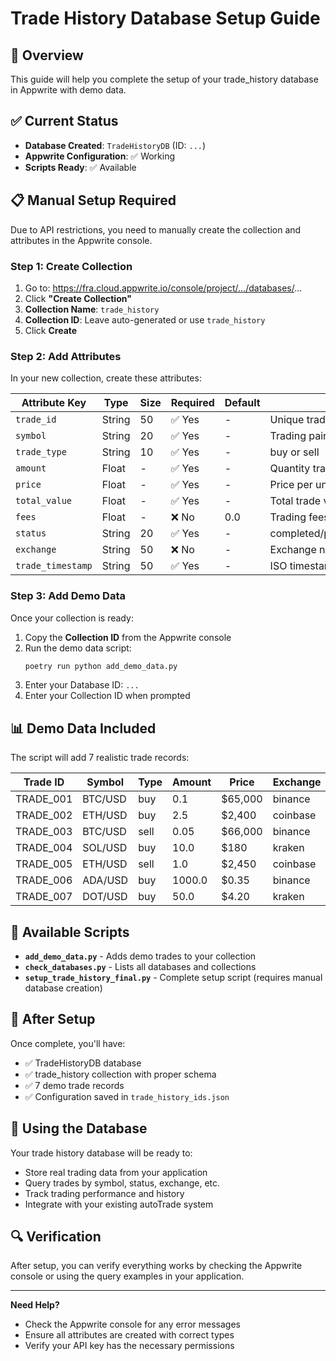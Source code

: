 # Trade History Database Setup Guide

## 🎯 Overview
This guide will help you complete the setup of your trade_history database in Appwrite with demo data.

## ✅ Current Status
- **Database Created**: `TradeHistoryDB` (ID: `...`)
- **Appwrite Configuration**: ✅ Working
- **Scripts Ready**: ✅ Available

## 📋 Manual Setup Required

Due to API restrictions, you need to manually create the collection and attributes in the Appwrite console.

### Step 1: Create Collection

1. Go to: https://fra.cloud.appwrite.io/console/project/.../databases/...
2. Click **"Create Collection"**
3. **Collection Name**: `trade_history`
4. **Collection ID**: Leave auto-generated or use `trade_history`
5. Click **Create**

### Step 2: Add Attributes

In your new collection, create these attributes:

| Attribute Key | Type | Size | Required | Default | Description |
|---------------|------|------|----------|---------|-------------|
| `trade_id` | String | 50 | ✅ Yes | - | Unique trade identifier |
| `symbol` | String | 20 | ✅ Yes | - | Trading pair (e.g., BTC/USD) |
| `trade_type` | String | 10 | ✅ Yes | - | buy or sell |
| `amount` | Float | - | ✅ Yes | - | Quantity traded |
| `price` | Float | - | ✅ Yes | - | Price per unit |
| `total_value` | Float | - | ✅ Yes | - | Total trade value |
| `fees` | Float | - | ❌ No | 0.0 | Trading fees |
| `status` | String | 20 | ✅ Yes | - | completed/pending/failed/cancelled |
| `exchange` | String | 50 | ❌ No | - | Exchange name |
| `trade_timestamp` | String | 50 | ✅ Yes | - | ISO timestamp |

### Step 3: Add Demo Data

Once your collection is ready:

1. Copy the **Collection ID** from the Appwrite console
2. Run the demo data script:
   ```bash
   poetry run python add_demo_data.py
   ```
3. Enter your Database ID: `...`
4. Enter your Collection ID when prompted

## 📊 Demo Data Included

The script will add 7 realistic trade records:

| Trade ID | Symbol | Type | Amount | Price | Exchange | Status |
|----------|---------|------|--------|-------|----------|--------|
| TRADE_001 | BTC/USD | buy | 0.1 | $65,000 | binance | completed |
| TRADE_002 | ETH/USD | buy | 2.5 | $2,400 | coinbase | completed |
| TRADE_003 | BTC/USD | sell | 0.05 | $66,000 | binance | completed |
| TRADE_004 | SOL/USD | buy | 10.0 | $180 | kraken | completed |
| TRADE_005 | ETH/USD | sell | 1.0 | $2,450 | coinbase | completed |
| TRADE_006 | ADA/USD | buy | 1000.0 | $0.35 | binance | pending |
| TRADE_007 | DOT/USD | buy | 50.0 | $4.20 | kraken | failed |

## 🔧 Available Scripts

- **`add_demo_data.py`** - Adds demo trades to your collection
- **`check_databases.py`** - Lists all databases and collections
- **`setup_trade_history_final.py`** - Complete setup script (requires manual database creation)

## 🎉 After Setup

Once complete, you'll have:
- ✅ TradeHistoryDB database
- ✅ trade_history collection with proper schema
- ✅ 7 demo trade records
- ✅ Configuration saved in `trade_history_ids.json`

## 📝 Using the Database

Your trade history database will be ready to:
- Store real trading data from your application
- Query trades by symbol, status, exchange, etc.
- Track trading performance and history
- Integrate with your existing autoTrade system

## 🔍 Verification

After setup, you can verify everything works by checking the Appwrite console or using the query examples in your application.

---

**Need Help?** 
- Check the Appwrite console for any error messages
- Ensure all attributes are created with correct types
- Verify your API key has the necessary permissions